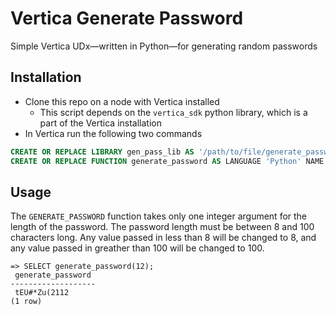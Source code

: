 # Vertica Generate Password
Simple Vertica UDx—written in Python—for generating random passwords

## Installation
* Clone this repo on a node with Vertica installed
  * This script depends on the `vertica_sdk` python library, which is a part of the Vertica installation
* In Vertica run the following two commands

```sql
CREATE OR REPLACE LIBRARY gen_pass_lib AS '/path/to/file/generate_password.py' LANGUAGE 'Python';
CREATE OR REPLACE FUNCTION generate_password AS LANGUAGE 'Python' NAME 'generate_password_factory' LIBRARY gen_pass_lib FENCED;
```

## Usage
The `GENERATE_PASSWORD` function takes only one integer argument for the length of the password. The password length must be between 8 and 100 characters long. Any value passed in less than 8 will be changed to 8, and any value passed in greather than 100 will be changed to 100.

```
=> SELECT generate_password(12);
 generate_password
-------------------
 tEU#*Zu(2112
(1 row)
```
